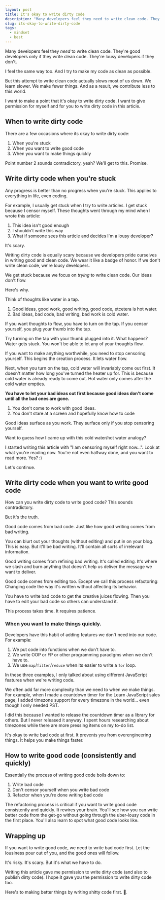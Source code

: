 ```yaml
---
layout: post
title: It's okay to write dirty code
description: "Many developers feel they need to write clean code. They're good developers only if they write clean code. They're lousy developers if they don't."
slug: its-okay-to-write-dirty-code
tags:
  - mindset
  - best
---
```


Many developers feel they *need* to write clean code. They're good developers only if they write clean code. They're lousy developers if they don't.

I feel the same way too. And I try to make my code as clean as possible.

But this attempt to write clean code actually slows most of us down. We learn slower. We make fewer things. And as a result, we contribute less to this world.

I want to make a point that it's okay to write dirty code. I want to give permission for myself and for you to write dirty code in this article.

## When to write dirty code

There are a few occasions where its okay to write dirty code:

1. When you're stuck
2. When you want to write good code
3. When you want to make things quickly

Point number 2 sounds contradictory, yeah? We'll get to this. Promise.

## Write dirty code when you're stuck

Any progress is better than no progress when you're stuck. This applies to everything in life, even coding.

For example, I usually get stuck when I try to write articles. I get stuck because I censor myself. These thoughts went through my mind when I wrote this article:

1. This idea isn't good enough
2. I shouldn't write this way
3. What if someone sees this article and decides I'm a lousy developer?

It's scary.

Writing dirty code is equally scary because we developers pride ourselves in writing good and clean code. We wear it like a badge of honor. If we don't write clean code, we're lousy developers.

We get stuck because we focus on *trying* to write clean code. Our ideas don't flow.

Here's why.

Think of thoughts like water in a tap.

1. Good ideas, good work, good writing, good code, etcetera is hot water.
2. Bad ideas, bad code, bad writing, bad work is cold water.

If you want thoughts to flow, you have to turn on the tap. If you censor yourself, you plug your thumb into the tap.

Try turning on the tap with your thumb plugged into it. What happens? Water gets stuck. You won't be able to let any of your thoughts flow.

If you want to make anything worthwhile, you need to stop censoring yourself. This begins the creation process. It lets water flow.

Next, when you turn on the tap, cold water will invariably come out first. It doesn't matter how long you've turned the heater up for. This is because cold water is already ready to come out. Hot water only comes after the cold water empties.

**You have to let your bad ideas out first because good ideas don't come until all the bad ones are gone.**

1. You don't come to work with good ideas.
2. You don't stare at a screen and hopefully know how to code

Good ideas surface as you work. They surface only if you stop censoring yourself.

Want to guess how I came up with this cold water/hot water analogy?

I started writing this article with "I am censoring myself right now...". Look at what you're reading now. You're not even halfway done, and you want to read more. Yes? :)

Let's continue.

## Write dirty code when you want to write good code

How can you write dirty code to write good code? This sounds contradictory.

But it's the truth.

Good code comes from bad code. Just like how good writing comes from bad writing.

You can blurt out your thoughts (without editing) and put in on your blog. This is easy. But it'll be bad writing. It'll contain all sorts of irrelevant information.

Good writing comes from refining bad writing. It's called editing. It's where we slash and burn anything that doesn't help us deliver the message we want to deliver.

Good code comes from editing too. Except we call this process refactoring: Changing code the way it's written without affecting its behavior.

You have to write bad code to get the creative juices flowing. Then you have to edit your bad code so others can understand it.

This process takes time. It requires patience.

### When you want to make things quickly.

Developers have this habit of adding features we don't need into our code. For example:

1. We put code into functions when we don't have to.
2. We write OOP or FP or other programming paradigms when we don't have to.
3. We use `map`/`filter`/`reduce` when its easier to write a `for` loop.

In these three examples, I only talked about using different JavaScript features when we're writing code.

We often add far more complexity than we need to when we make things. For example, when I made a countdown timer for the Learn JavaScript sales page, I added timezone support for every timezone in the world... even though I only needed PST.

I did this because I wanted to release the countdown timer as a library for others. But I never released it anyway. I spent hours researching about timezones while there are more pressing items on my to-do list.

It's okay to write bad code at first. It prevents you from overengineering things. It helps you make things faster.

## How to write good code (consistently and quickly)

Essentially the process of writing good code boils down to:

1. Write bad code
2. Don't censor yourself when you write bad code
3. Refactor when you're done writing bad code

The refactoring process is critical if you want to write good code consistently and quickly. It rewires your brain. You'll see how you can write better code from the get-go without going through the uber-lousy code in the first place. You'll also learn to spot what good code looks like.

## Wrapping up

If you want to write good code, we need to write bad code first. Let the lousiness pour out of you, and the good ones will follow.

It's risky. It's scary. But it's what we have to do.

Writing this article gave me permission to write dirty code (and also to publish dirty code). I hope it gave you the permission to write dirty code too.

Here's to making better things by writing shitty code first. 🍻.
